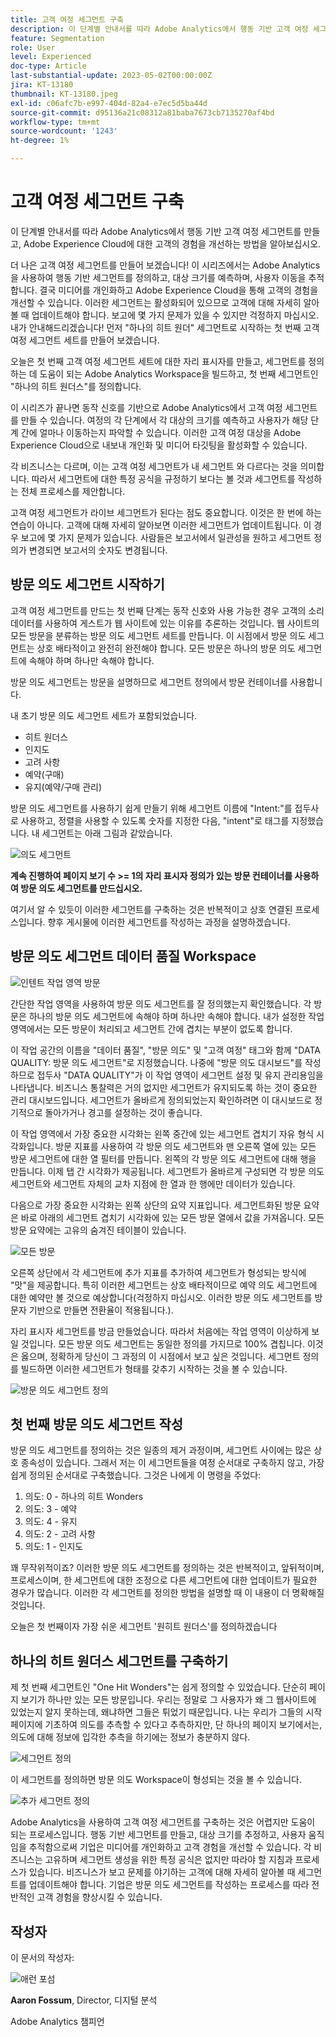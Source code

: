```yaml
---
title: 고객 여정 세그먼트 구축
description: 이 단계별 안내서를 따라 Adobe Analytics에서 행동 기반 고객 여정 세그먼트를 만들고, Adobe Experience Cloud에 대한 고객의 경험을 개선하는 방법을 알아보십시오.
feature: Segmentation
role: User
level: Experienced
doc-type: Article
last-substantial-update: 2023-05-02T00:00:00Z
jira: KT-13180
thumbnail: KT-13180.jpeg
exl-id: c06afc7b-e997-404d-82a4-e7ec5d5ba44d
source-git-commit: d95136a21c08312a81baba7673cb7135270af4bd
workflow-type: tm+mt
source-wordcount: '1243'
ht-degree: 1%

---
```


# 고객 여정 세그먼트 구축

이 단계별 안내서를 따라 Adobe Analytics에서 행동 기반 고객 여정 세그먼트를 만들고, Adobe Experience Cloud에 대한 고객의 경험을 개선하는 방법을 알아보십시오.

더 나은 고객 여정 세그먼트를 만들어 보겠습니다! 이 시리즈에서는 Adobe Analytics을 사용하여 행동 기반 세그먼트를 정의하고, 대상 크기를 예측하며, 사용자 이동을 추적합니다. 결국 미디어를 개인화하고 Adobe Experience Cloud을 통해 고객의 경험을 개선할 수 있습니다. 이러한 세그먼트는 활성화되어 있으므로 고객에 대해 자세히 알아볼 때 업데이트해야 합니다. 보고에 몇 가지 문제가 있을 수 있지만 걱정하지 마십시오. 내가 안내해드리겠습니다! 먼저 &quot;하나의 히트 원더&quot; 세그먼트로 시작하는 첫 번째 고객 여정 세그먼트 세트를 만들어 보겠습니다.

오늘은 첫 번째 고객 여정 세그먼트 세트에 대한 자리 표시자를 만들고, 세그먼트를 정의하는 데 도움이 되는 Adobe Analytics Workspace을 빌드하고, 첫 번째 세그먼트인 &quot;하나의 히트 원더스&quot;를 정의합니다.

이 시리즈가 끝나면 동작 신호를 기반으로 Adobe Analytics에서 고객 여정 세그먼트를 만들 수 있습니다. 여정의 각 단계에서 각 대상의 크기를 예측하고 사용자가 해당 단계 간에 얼마나 이동하는지 파악할 수 있습니다. 이러한 고객 여정 대상을 Adobe Experience Cloud으로 내보내 개인화 및 미디어 타깃팅을 활성화할 수 있습니다.

각 비즈니스는 다르며, 이는 고객 여정 세그먼트가 내 세그먼트 와 다르다는 것을 의미합니다. 따라서 세그먼트에 대한 특정 공식을 규정하기 보다는 볼 것과 세그먼트를 작성하는 전체 프로세스를 제안합니다.

고객 여정 세그먼트가 라이브 세그먼트가 된다는 점도 중요합니다. 이것은 한 번에 하는 연습이 아니다. 고객에 대해 자세히 알아보면 이러한 세그먼트가 업데이트됩니다. 이 경우 보고에 몇 가지 문제가 있습니다. 사람들은 보고서에서 일관성을 원하고 세그먼트 정의가 변경되면 보고서의 숫자도 변경됩니다.

## 방문 의도 세그먼트 시작하기

고객 여정 세그먼트를 만드는 첫 번째 단계는 동작 신호와 사용 가능한 경우 고객의 소리 데이터를 사용하여 게스트가 웹 사이트에 있는 이유를 추론하는 것입니다. 웹 사이트의 모든 방문을 분류하는 방문 의도 세그먼트 세트를 만듭니다. 이 시점에서 방문 의도 세그먼트는 상호 배타적이고 완전히 완전해야 합니다. 모든 방문은 하나의 방문 의도 세그먼트에 속해야 하며 하나만 속해야 합니다.

방문 의도 세그먼트는 방문을 설명하므로 세그먼트 정의에서 방문 컨테이너를 사용합니다.

내 초기 방문 의도 세그먼트 세트가 포함되었습니다.

* 히트 원더스
* 인지도
* 고려 사항
* 예약(구매)
* 유지(예약/구매 관리)

방문 의도 세그먼트를 사용하기 쉽게 만들기 위해 세그먼트 이름에 &quot;Intent:&quot;를 접두사로 사용하고, 정렬을 사용할 수 있도록 숫자를 지정한 다음, &quot;intent&quot;로 태그를 지정했습니다. 내 세그먼트는 아래 그림과 같았습니다.

![의도 세그먼트](assets/intent-segments.png)

**계속 진행하여 페이지 보기 수 >= 1의 자리 표시자 정의가 있는 방문 컨테이너를 사용하여 방문 의도 세그먼트를 만드십시오.**

여기서 알 수 있듯이 이러한 세그먼트를 구축하는 것은 반복적이고 상호 연결된 프로세스입니다. 향후 게시물에 이러한 세그먼트를 작성하는 과정을 설명하겠습니다.

## 방문 의도 세그먼트 데이터 품질 Workspace

![인텐트 작업 영역 방문](assets/visit-intent-workspace.png)

간단한 작업 영역을 사용하여 방문 의도 세그먼트를 잘 정의했는지 확인했습니다. 각 방문은 하나의 방문 의도 세그먼트에 속해야 하며 하나만 속해야 합니다. 내가 설정한 작업 영역에서는 모든 방문이 처리되고 세그먼트 간에 겹치는 부분이 없도록 합니다.

이 작업 공간의 이름을 &quot;데이터 품질&quot;, &quot;방문 의도&quot; 및 &quot;고객 여정&quot; 태그와 함께 &quot;DATA QUALITY: 방문 의도 세그먼트&quot;로 지정했습니다. 나중에 &quot;방문 의도 대시보드&quot;를 작성하므로 접두사 &quot;DATA QUALITY&quot;가 이 작업 영역이 세그먼트 설정 및 유지 관리용임을 나타냅니다. 비즈니스 통찰력은 거의 없지만 세그먼트가 유지되도록 하는 것이 중요한 관리 대시보드입니다. 세그먼트가 올바르게 정의되었는지 확인하려면 이 대시보드로 정기적으로 돌아가거나 경고를 설정하는 것이 좋습니다.

이 작업 영역에서 가장 중요한 시각화는 왼쪽 중간에 있는 세그먼트 겹치기 자유 형식 시각화입니다. 방문 지표를 사용하여 각 방문 의도 세그먼트와 맨 오른쪽 열에 있는 모든 방문 세그먼트에 대한 열 필터를 만듭니다. 왼쪽의 각 방문 의도 세그먼트에 대해 행을 만듭니다. 이제 탭 간 시각화가 제공됩니다. 세그먼트가 올바르게 구성되면 각 방문 의도 세그먼트와 세그먼트 자체의 교차 지점에 한 열과 한 행에만 데이터가 있습니다.

다음으로 가장 중요한 시각화는 왼쪽 상단의 요약 지표입니다. 세그먼트화된 방문 요약은 바로 아래의 세그먼트 겹치기 시각화에 있는 모든 방문 열에서 값을 가져옵니다. 모든 방문 요약에는 고유의 숨겨진 테이블이 있습니다.

![모든 방문](assets/all-visits.png)

오른쪽 상단에서 각 세그먼트에 추가 지표를 추가하여 세그먼트가 형성되는 방식에 &quot;맛&quot;을 제공합니다. 특히 이러한 세그먼트는 상호 배타적이므로 예약 의도 세그먼트에 대한 예약만 볼 것으로 예상합니다(걱정하지 마십시오. 이러한 방문 의도 세그먼트를 방문자 기반으로 만들면 전환율이 적용됩니다.).

자리 표시자 세그먼트를 방금 만들었습니다. 따라서 처음에는 작업 영역이 이상하게 보일 것입니다. 모든 방문 의도 세그먼트는 동일한 정의를 가지므로 100% 겹칩니다. 이것은 옳으며, 정확하게 당신이 그 과정의 이 시점에서 보고 싶은 것입니다. 세그먼트 정의를 빌드하면 이러한 세그먼트가 형태를 갖추기 시작하는 것을 볼 수 있습니다.

![방문 의도 세그먼트 정의](assets/visit-intent-segment-defs.png)

## 첫 번째 방문 의도 세그먼트 작성

방문 의도 세그먼트를 정의하는 것은 일종의 제거 과정이며, 세그먼트 사이에는 많은 상호 종속성이 있습니다. 그래서 저는 이 세그먼트들을 여정 순서대로 구축하지 않고, 가장 쉽게 정의된 순서대로 구축했습니다. 그것은 나에게 이 명령을 주었다:

1. 의도: 0 - 하나의 히트 Wonders
1. 의도: 3 - 예약
1. 의도: 4 - 유지
1. 의도: 2 - 고려 사항
1. 의도: 1 - 인지도

꽤 무작위적이죠? 이러한 방문 의도 세그먼트를 정의하는 것은 반복적이고, 앞뒤적이며, 프로세스이며, 한 세그먼트에 대한 조정으로 다른 세그먼트에 대한 업데이트가 필요한 경우가 많습니다. 이러한 각 세그먼트를 정의한 방법을 설명할 때 이 내용이 더 명확해질 것입니다.

오늘은 첫 번째이자 가장 쉬운 세그먼트 &#39;원히트 원더스&#39;를 정의하겠습니다

## 하나의 히트 원더스 세그먼트를 구축하기

제 첫 번째 세그먼트인 &quot;One Hit Wonders&quot;는 쉽게 정의할 수 있었습니다. 단순히 페이지 보기가 하나만 있는 모든 방문입니다. 우리는 정말로 그 사용자가 왜 그 웹사이트에 있었는지 알지 못하는데, 왜냐하면 그들은 튀었기 때문입니다. 나는 우리가 그들의 시작 페이지에 기초하여 의도를 추측할 수 있다고 추측하지만, 단 하나의 페이지 보기에서는, 의도에 대해 정보에 입각한 추측을 하기에는 정보가 충분하지 않다.

![세그먼트 정의](assets/segment-def.png)

이 세그먼트를 정의하면 방문 의도 Workspace이 형성되는 것을 볼 수 있습니다.

![추가 세그먼트 정의](assets/more-segment-defs.png)

Adobe Analytics을 사용하여 고객 여정 세그먼트를 구축하는 것은 어렵지만 도움이 되는 프로세스입니다. 행동 기반 세그먼트를 만들고, 대상 크기를 추정하고, 사용자 움직임을 추적함으로써 기업은 미디어를 개인화하고 고객 경험을 개선할 수 있습니다. 각 비즈니스는 고유하며 세그먼트 생성을 위한 특정 공식은 없지만 따라야 할 지침과 프로세스가 있습니다. 비즈니스가 보고 문제를 야기하는 고객에 대해 자세히 알아볼 때 세그먼트를 업데이트해야 합니다. 기업은 방문 의도 세그먼트를 작성하는 프로세스를 따라 전반적인 고객 경험을 향상시킬 수 있습니다.

## 작성자

이 문서의 작성자:

![애런 포섬](assets/aaron-headshot.png)

**Aaron Fossum**, Director, 디지털 분석

Adobe Analytics 챔피언
